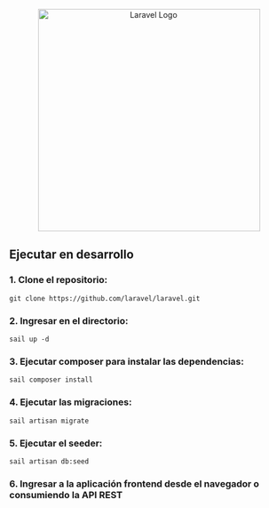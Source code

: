 <p align="center"><a href="https://laravel.com" target="_blank"><img src="https://raw.githubusercontent.com/laravel/art/master/logo-lockup/5%20SVG/2%20CMYK/1%20Full%20Color/laravel-logolockup-cmyk-red.svg" width="400" alt="Laravel Logo"></a></p>

## Ejecutar en desarrollo

### 1. Clone el repositorio:

```
git clone https://github.com/laravel/laravel.git
```

### 2. Ingresar en el directorio:

```
sail up -d
```

### 3. Ejecutar composer para instalar las dependencias:

```
sail composer install
```

### 4. Ejecutar las migraciones:

```
sail artisan migrate
```

### 5. Ejecutar el seeder:

```
sail artisan db:seed
```

### 6. Ingresar a la aplicación frontend desde el navegador o consumiendo la API REST
